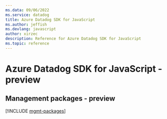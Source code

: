 ```yaml
---
ms.data: 09/06/2022
ms.service: datadog
title: Azure Datadog SDK for JavaScript
ms.author: jeffish
ms.devlang: javascript
author: xirzec
description: Reference for Azure Datadog SDK for JavaScript
ms.topic: reference
---
```

# Azure Datadog SDK for JavaScript - preview

## Management packages - preview
[!INCLUDE [mgmt-packages](datadog-mgmt-index.md)]
